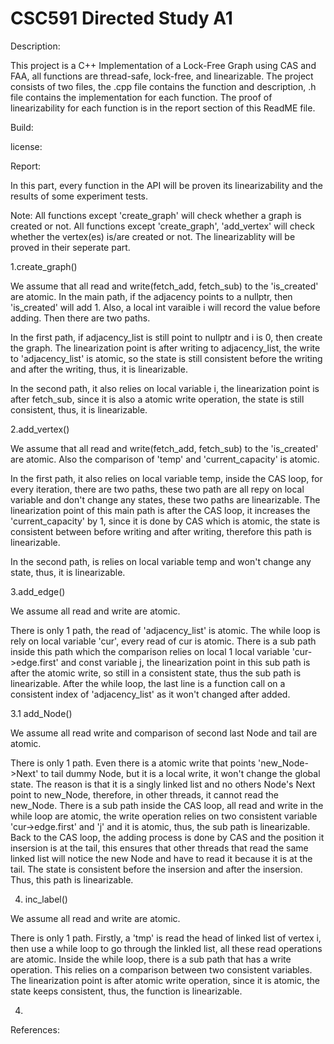# CSC591 Directed Study A1

Description:

This project is a C++ Implementation of a Lock-Free Graph using CAS and FAA, all functions are thread-safe, lock-free, and linearizable. The project consists of two files, the .cpp file contains the function and description, .h file contains the implementation for each function. The proof of linearizability for each function is in the report section of this ReadME file.


Build:


license:


Report:

In this part, every function in the API will be proven its linearizability and the results of some experiment tests.

Note: All functions except 'create_graph' will check whether a graph is created or not. All functions except 'create_graph', 'add_vertex' will check whether the vertex(es) is/are created or not. The linearizablity will be proved in their seperate part. 

1.create_graph()

We assume that all read and write(fetch_add, fetch_sub) to the 'is_created' are atomic. In the main path, if the adjacency points to a nullptr, then 'is_created' will add 1. Also, a local int varaible i will record the value before adding. Then there are two paths.

In the first path, if adjacency_list is still point to nullptr and i is 0, then create the graph. The linearization point is after writing to adjacency_list, the write to 'adjacency_list' is atomic, so the state is still consistent before the writing and after the writing, thus, it is linearizable. 

In the second path, it also relies on local variable i, the linearization point is after fetch_sub, since it is also a atomic write operation, the state is still consistent, thus, it is linearizable.


2.add_vertex()

We assume that all read and write(fetch_add, fetch_sub) to the 'is_created' are atomic. Also the comparison of 'temp' and 'current_capacity' is atomic. 

In the first path, it also relies on local variable temp, inside the CAS loop, for every iteration, there are two paths, these two path are all repy on local variable and don't change any states, these two paths are linearizable. The linearization point of this main path is after the CAS loop, it increases the 'current_capacity' by 1, since it is done by CAS which is atomic, the state is consistent between before writing and after writing, therefore this path is linearizable. 

In the second path, is relies on local variable temp and won't change any state, thus, it is linearizable. 


3.add_edge()

We assume all read and write are atomic. 

There is only 1 path, the read of 'adjacency_list' is atomic. The while loop is rely on local variable 'cur', every read of cur is atomic. There is a sub path inside this path which the comparison relies on local 1 local variable 'cur->edge.first' and const variable j, the linearization point in this sub path is after the atomic write, so still in a consistent state, thus the sub path is linearizable. After the while loop, the last line is a function call on a consistent index of 'adjacency_list' as it won't changed after added.


3.1 add_Node()

We assume all read write and comparison of second last Node and tail are atomic.

There is only 1 path. Even there is a atomic write that points 'new_Node->Next' to tail dummy Node, but it is a local write, it won't change the global state. The reason is that it is a singly linked list and no others Node's Next point to new_Node, therefore, in other threads, it cannot read the new_Node. There is a sub path inside the CAS loop, all read and write in the while loop are atomic, the write operation relies on two consistent variable 'cur->edge.first' and 'j' and it is atomic, thus, the sub path is linearizable. Back to the CAS loop, the adding process is done by CAS and the position it insersion is at the tail, this ensures that other threads that read the same linked list will notice the new Node and have to read it because it is at the tail. The state is consistent before the insersion and after the insersion. Thus, this path is linearizable. 


4. inc_label()

We assume all read and write are atomic. 

There is only 1 path. Firstly, a 'tmp' is read the head of linked list of vertex i, then use a while loop to go through the linkled list, all these read operations are atomic. Inside the while loop, there is a sub path that has a write operation. This relies on a comparison between two consistent variables. The linearization point is after atomic write operation, since it is atomic, the state keeps consistent, thus, the function is linearizable. 


4.
References:
